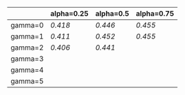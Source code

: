 |         | alpha=0.25 | alpha=0.5 | alpha=0.75 |
| ------- | ---------- | --------- | ---------- |
| gamma=0 | *0.418*    | *0.446*   | *0.455*    |
| gamma=1 | *0.411*    | *0.452*   | *0.455*    |
| gamma=2 | *0.406*    | *0.441*   |            |
| gamma=3 |            |           |            |
| gamma=4 |            |           |            |
| gamma=5 |            |           |            |

